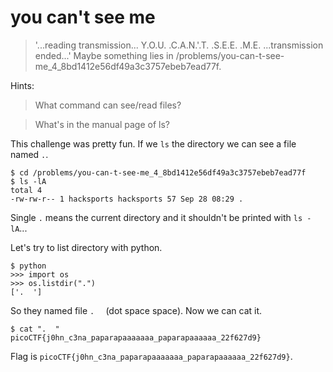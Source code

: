 # you can't see me

> '...reading transmission... Y.O.U. .C.A.N.'.T. .S.E.E. .M.E. ...transmission ended...' Maybe something lies in /problems/you-can-t-see-me_4_8bd1412e56df49a3c3757ebeb7ead77f.

Hints:

> What command can see/read files?

> What's in the manual page of ls?

This challenge was pretty fun. If we `ls` the directory we can see a file named `.`.

```
$ cd /problems/you-can-t-see-me_4_8bd1412e56df49a3c3757ebeb7ead77f
$ ls -lA
total 4
-rw-rw-r-- 1 hacksports hacksports 57 Sep 28 08:29 .
```

Single `.` means the current directory and it shouldn't be printed with `ls -lA`...

Let's try to list directory with python.

```
$ python
>>> import os
>>> os.listdir(".")
['.  ']
```

So they named file `.  ` (dot space space). Now we can cat it.
```
$ cat ".  "
picoCTF{j0hn_c3na_paparapaaaaaaa_paparapaaaaaa_22f627d9}
```

Flag is `picoCTF{j0hn_c3na_paparapaaaaaaa_paparapaaaaaa_22f627d9}`.
